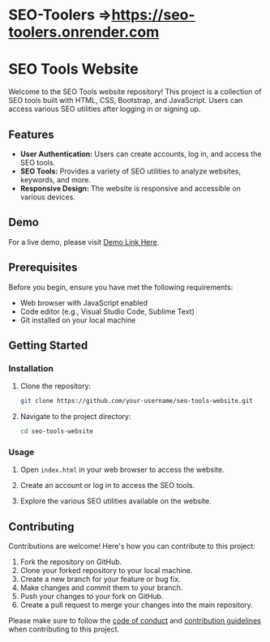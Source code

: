 # SEO-Toolers =>https://seo-toolers.onrender.com






# SEO Tools Website

Welcome to the SEO Tools website repository! This project is a collection of SEO tools built with HTML, CSS, Bootstrap, and JavaScript. Users can access various SEO utilities after logging in or signing up.


## Features

- **User Authentication:** Users can create accounts, log in, and access the SEO tools.
- **SEO Tools:** Provides a variety of SEO utilities to analyze websites, keywords, and more.
- **Responsive Design:** The website is responsive and accessible on various devices.

## Demo

For a live demo, please visit [Demo Link Here](#).

## Prerequisites

Before you begin, ensure you have met the following requirements:

- Web browser with JavaScript enabled
- Code editor (e.g., Visual Studio Code, Sublime Text)
- Git installed on your local machine

## Getting Started

### Installation

1. Clone the repository:

   ```bash
   git clone https://github.com/your-username/seo-tools-website.git
   ```

2. Navigate to the project directory:

   ```bash
   cd seo-tools-website
   ```

### Usage

1. Open `index.html` in your web browser to access the website.

2. Create an account or log in to access the SEO tools.

3. Explore the various SEO utilities available on the website.

## Contributing

Contributions are welcome! Here's how you can contribute to this project:

1. Fork the repository on GitHub.
2. Clone your forked repository to your local machine.
3. Create a new branch for your feature or bug fix.
4. Make changes and commit them to your branch.
5. Push your changes to your fork on GitHub.
6. Create a pull request to merge your changes into the main repository.

Please make sure to follow the [code of conduct](CODE_OF_CONDUCT.md) and [contribution guidelines](CONTRIBUTING.md) when contributing to this project.

